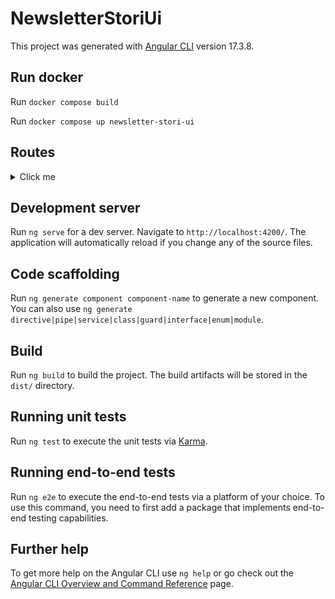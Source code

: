 # NewsletterStoriUi

This project was generated with [Angular CLI](https://github.com/angular/angular-cli) version 17.3.8.

## Run docker

Run `docker compose build`

Run `docker compose up newsletter-stori-ui`

## Routes

<details>
  <summary>Click me</summary>
  
`/singup`
![Signup Example](assets/localhost_4200_singup.png)

`/newsletters`
Example:
![Newsletters Example](assets/localhost_4200_newsletters.png)

`/subscribe/:newsletterId`
Example:
![Subscribe](assets/localhost_4200_subscribe_1.png)

`/unsubscribe/:subscriptionEmail`
Example:
![Unsubscribe](assets/localhost_4200_unsubscribe.png)

</details>

## Development server

Run `ng serve` for a dev server. Navigate to `http://localhost:4200/`. The application will automatically reload if you change any of the source files.

## Code scaffolding

Run `ng generate component component-name` to generate a new component. You can also use `ng generate directive|pipe|service|class|guard|interface|enum|module`.

## Build

Run `ng build` to build the project. The build artifacts will be stored in the `dist/` directory.

## Running unit tests

Run `ng test` to execute the unit tests via [Karma](https://karma-runner.github.io).

## Running end-to-end tests

Run `ng e2e` to execute the end-to-end tests via a platform of your choice. To use this command, you need to first add a package that implements end-to-end testing capabilities.

## Further help

To get more help on the Angular CLI use `ng help` or go check out the [Angular CLI Overview and Command Reference](https://angular.io/cli) page.

